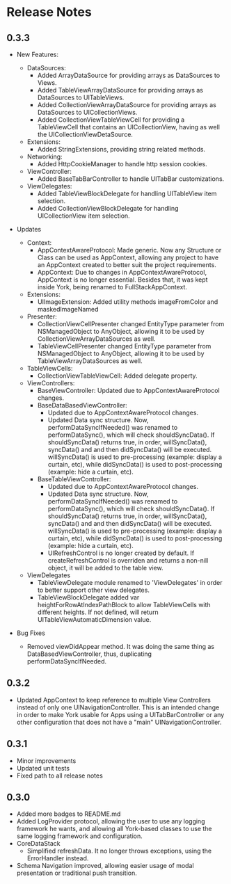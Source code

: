 # Release Notes

## 0.3.3
* New Features:
  * DataSources:
    * Added ArrayDataSource for providing arrays as DataSources to Views.
    * Added TableViewArrayDataSource for providing arrays as DataSources to UITableViews.
    * Added CollectionViewArrayDataSource for providing arrays as DataSources to UICollectionViews.
    * Added CollectionViewTableViewCell for providing a TableViewCell that contains an UICollectionView, having as well the UICollectionViewDetaSource.
  * Extensions:
    * Added StringExtensions, providing string related methods.
  * Networking:
    * Added HttpCookieManager to handle http session cookies.
  * ViewController:
    * Added BaseTabBarController to handle UITabBar customizations.
  * ViewDelegates:
    * Added TableViewBlockDelegate for handling UITableView item selection.
    * Added CollectionViewBlockDelegate for handling UICollectionView item selection.

* Updates
  * Context:
    * AppContextAwareProtocol: Made generic. Now any Structure or Class can be used as AppContext, allowing any project to have an AppContext created to better suit the project requirements.
    * AppContext: Due to changes in AppContextAwareProtocol, AppContext is no longer essential. Besides that, it was kept inside York, being renamed to FullStackAppContext.
  * Extensions:
    * UIImageExtension: Added utility methods imageFromColor and maskedImageNamed
  * Presenter:
    * CollectionViewCellPresenter changed EntityType parameter from NSManagedObject to AnyObject, allowing it to be used by CollectionViewArrayDataSources as well.
    * TableViewCellPresenter changed EntityType parameter from NSManagedObject to AnyObject, allowing it to be used by TableViewArrayDataSources as well.
  * TableViewCells:
    * CollectionViewTableViewCell: Added delegate property.
  * ViewControllers:
    * BaseViewController: Updated due to AppContextAwareProtocol changes.
    * BaseDataBasedViewController:
      * Updated due to AppContextAwareProtocol changes.
      * Updated Data sync structure. Now, performDataSyncIfNeeded() was renamed to performDataSync(), which will check shouldSyncData(). If shouldSyncData() returns true, in order, willSyncData(), syncData() and and then didSyncData() will be executed. willSyncData() is used to pre-processing (example: display a curtain, etc), while didSyncData() is used to post-processing (example: hide a curtain, etc).
    * BaseTableViewController:
      * Updated due to AppContextAwareProtocol changes.
      * Updated Data sync structure. Now, performDataSyncIfNeeded() was renamed to performDataSync(), which will check shouldSyncData(). If shouldSyncData() returns true, in order, willSyncData(), syncData() and and then didSyncData() will be executed. willSyncData() is used to pre-processing (example: display a curtain, etc), while didSyncData() is used to post-processing (example: hide a curtain, etc).
      * UIRefreshControl is no longer created by default. If createRefreshControl is overriden and returns a non-nill object, it will be added to the table view.
  * ViewDelegates
    * TableViewDelegate module renamed to 'ViewDelegates' in order to better support other view delegates.  
    * TableViewBlockDelegate added var heightForRowAtIndexPathBlock to allow TableViewCells with different heights. If not defined, will return UITableViewAutomaticDimension value.

* Bug Fixes
  * Removed viewDidAppear method. It was doing the same thing as DataBasedViewController, thus, duplicating performDataSyncIfNeeded.


## 0.3.2
* Updated AppContext to keep reference to multiple View Controllers instead of only one UINavigationController.
This is an intended change in order to make York usable for Apps using a UITabBarController or any other configuration that does not have a "main" UINavigationController.


## 0.3.1
* Minor improvements
* Updated unit tests
* Fixed path to all release notes


## 0.3.0
* Added more badges to README.md
* Added LogProvider protocol, allowing the user to use any logging framework he wants, and allowing all York-based classes to use the same logging framework and configuration.
* CoreDataStack
  * Simplified refreshData. It no longer throws exceptions, using the ErrorHandler instead.
* Schema Navigation improved, allowing easier usage of modal presentation or traditional push transition.
